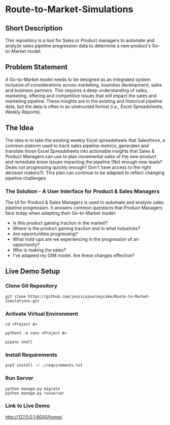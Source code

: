 # Route-to-Market-Simulations

## Short Description
This repository is a tool for Sales or Product managers to automate and analyze sales pipeline progression data to determine a new product's Go-to-Market model. 


## Problem Statement
A Go-to-Market model needs to be designed as an integrated system inclusive of considerations across marketing, business development, sales and business partners.  This requires a deep understanding of sales, marketing, offering and competitive issues that will impact the sales and marketing pipeline.  These insights are in the existing and historical pipeline data, but the data is often in an unstructed format (*i.e.,* Excel Spreadsheets, Weekly Reports).


## The Idea
The idea is to take the existing weekly Excel spreadsheets that Salesforce, a common platorm used to track sales pipeline metrics, generates and translate those Excel Spreadsheets into actionable insights that Sales & Product Managers can use to plan incremental sales of the new product and remediate know issues impacting the pipeline (Not enough new leads? Deals not progressing quickly enough? Don't have access to the right decision makers?). This plan can continue to be adapted to reflect changing pipeline challenges. 


### The Solution - A User Interface for Product & Sales Managers 
The UI for Product & Sales Managers is used to automate and analyze sales pipeline progression. It answers common questions that Product Managers face today when adapting their Go-to-Market model:
- Is this product gaining traction in the market?
- Where is the product gaining traction and in what industries?
- Are opportunities progressing?
- What hold-ups are we experiencing in the progression of an opportunity?
- Who is making the sales? 
- I've adapted my GtM model. Are these changes effective?


## Live Demo Setup
### Clone Git Repository
```Shell
git clone https://github.com/jessicajourneycake/Route-to-Market-Simulations.git
```
### Activate Virtual Environment
```Shell
cd <Project A>

python3 -m venv <Project A>

pipenv shell
```
### Install Requirements
```Shell
pip3 install -r ./requirements.txt
```

### Run Server
```Shell
python manage.py migrate
python manage.py runserver
```

### Link to Live Demo
http://127.0.0.1:8000/home/





